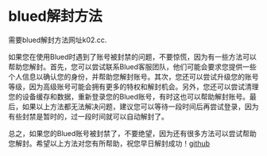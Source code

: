 # blued解封方法

需要blued解封方法网址k02.cc. 

如果您在使用Blued时遇到了账号被封禁的问题，不要惊慌，因为有一些方法可以帮助您解封。首先，您可以尝试联系Blued客服团队，他们可能会要求您提供一些个人信息以确认您的身份，并帮助您解封账号。其次，您还可以尝试升级您的账号等级，因为高级账号可能会拥有更多的特权和解封机会。另外，您还可以尝试清理您的设备缓存和数据，重新登录您的Blued账号，有时这也可以帮助解封账号。最后，如果以上方法都无法解决问题，建议您可以等待一段时间后再尝试登录，因为有些封禁是暂时的，过一段时间就可以自动解封了。

总之，如果您的Blued账号被封禁了，不要绝望，因为还有很多方法可以尝试帮助您解封。希望以上方法对您有所帮助，祝您早日解封成功！[github](https://github.com)